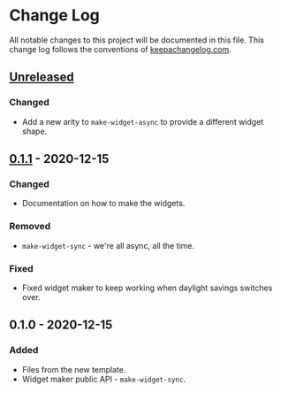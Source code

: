 # Change Log
All notable changes to this project will be documented in this file. This change log follows the conventions of [keepachangelog.com](http://keepachangelog.com/).

## [Unreleased]
### Changed
- Add a new arity to `make-widget-async` to provide a different widget shape.

## [0.1.1] - 2020-12-15
### Changed
- Documentation on how to make the widgets.

### Removed
- `make-widget-sync` - we're all async, all the time.

### Fixed
- Fixed widget maker to keep working when daylight savings switches over.

## 0.1.0 - 2020-12-15
### Added
- Files from the new template.
- Widget maker public API - `make-widget-sync`.

[Unreleased]: https://github.com/your-name/sicp/compare/0.1.1...HEAD
[0.1.1]: https://github.com/your-name/sicp/compare/0.1.0...0.1.1
